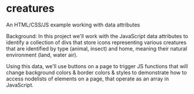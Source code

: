 # creatures

An HTML/CSS/JS example working with data attributes

Background: In this project we'll work with the JavaScript data attributes to identify a collection of divs that store icons representing various creatures that are identified by type (animal, insect) and home, meaning their natural environment (land, water air). 

Using this data, we'll use buttons on a page to trigger JS functions that will change background colors & border colors & styles to demonstrate how to access nodelists of elements on a page, that operate as an array in JavaScript.
